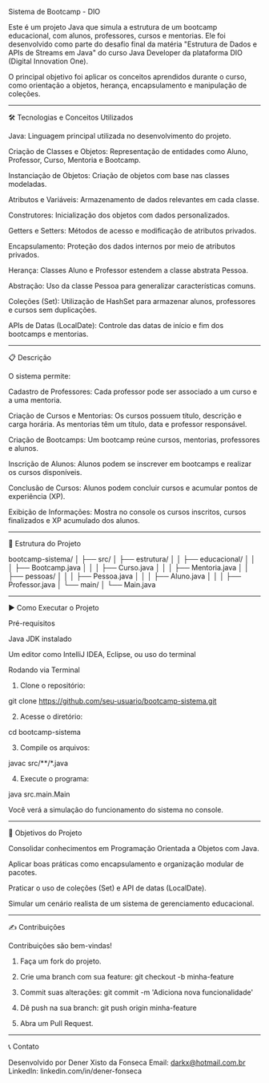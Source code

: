 Sistema de Bootcamp - DIO

Este é um projeto Java que simula a estrutura de um bootcamp educacional, com alunos, professores, cursos e mentorias. Ele foi desenvolvido como parte do desafio final da matéria "Estrutura de Dados e APIs de Streams em Java" do curso Java Developer da plataforma DIO (Digital Innovation One).

O principal objetivo foi aplicar os conceitos aprendidos durante o curso, como orientação a objetos, herança, encapsulamento e manipulação de coleções.


---

🛠 Tecnologias e Conceitos Utilizados

Java: Linguagem principal utilizada no desenvolvimento do projeto.

Criação de Classes e Objetos: Representação de entidades como Aluno, Professor, Curso, Mentoria e Bootcamp.

Instanciação de Objetos: Criação de objetos com base nas classes modeladas.

Atributos e Variáveis: Armazenamento de dados relevantes em cada classe.

Construtores: Inicialização dos objetos com dados personalizados.

Getters e Setters: Métodos de acesso e modificação de atributos privados.

Encapsulamento: Proteção dos dados internos por meio de atributos privados.

Herança: Classes Aluno e Professor estendem a classe abstrata Pessoa.

Abstração: Uso da classe Pessoa para generalizar características comuns.

Coleções (Set): Utilização de HashSet para armazenar alunos, professores e cursos sem duplicações.

APIs de Datas (LocalDate): Controle das datas de início e fim dos bootcamps e mentorias.



---

📋 Descrição

O sistema permite:

Cadastro de Professores: Cada professor pode ser associado a um curso e a uma mentoria.

Criação de Cursos e Mentorias: Os cursos possuem título, descrição e carga horária. As mentorias têm um título, data e professor responsável.

Criação de Bootcamps: Um bootcamp reúne cursos, mentorias, professores e alunos.

Inscrição de Alunos: Alunos podem se inscrever em bootcamps e realizar os cursos disponíveis.

Conclusão de Cursos: Alunos podem concluir cursos e acumular pontos de experiência (XP).

Exibição de Informações: Mostra no console os cursos inscritos, cursos finalizados e XP acumulado dos alunos.



---

📂 Estrutura do Projeto

bootcamp-sistema/
│
├── src/
│   ├── estrutura/
│   │   ├── educacional/
│   │   │   ├── Bootcamp.java
│   │   │   ├── Curso.java
│   │   │   ├── Mentoria.java
│   │   ├── pessoas/
│   │   │   ├── Pessoa.java
│   │   │   ├── Aluno.java
│   │   │   ├── Professor.java
│   └── main/
│       └── Main.java


---

▶️ Como Executar o Projeto

Pré-requisitos

Java JDK instalado

Um editor como IntelliJ IDEA, Eclipse, ou uso do terminal


Rodando via Terminal

1. Clone o repositório:



git clone https://github.com/seu-usuario/bootcamp-sistema.git

2. Acesse o diretório:



cd bootcamp-sistema

3. Compile os arquivos:



javac src/**/*.java

4. Execute o programa:



java src.main.Main

Você verá a simulação do funcionamento do sistema no console.


---

🎯 Objetivos do Projeto

Consolidar conhecimentos em Programação Orientada a Objetos com Java.

Aplicar boas práticas como encapsulamento e organização modular de pacotes.

Praticar o uso de coleções (Set) e API de datas (LocalDate).

Simular um cenário realista de um sistema de gerenciamento educacional.



---

✍️ Contribuições

Contribuições são bem-vindas!

1. Faça um fork do projeto.


2. Crie uma branch com sua feature: git checkout -b minha-feature


3. Commit suas alterações: git commit -m 'Adiciona nova funcionalidade'


4. Dê push na sua branch: git push origin minha-feature


5. Abra um Pull Request.




---

📞 Contato

Desenvolvido por Dener Xisto da Fonseca
Email: darkx@hotmail.com.br
LinkedIn: linkedin.com/in/dener-fonseca
